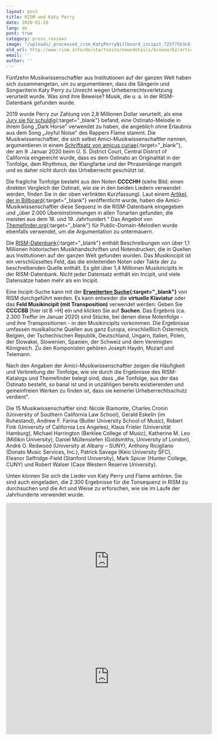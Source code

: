 ```yaml
---
layout: post
title: RISM und Katy Perry
date: 2020-01-20
lang: de
post: true
category: press_reviews
image: "/uploads/_processed_/csm_KatyPerryBillboard_incipit_725f75b3c6.png"
old_url: http://www.rism.info/de/startseite/newsdetails/browse/62/article/64/rism-and-katy-perry.html
email: ''
author: ''
---
```



Fünfzehn Musikwissenschaftler aus Institutionen auf der ganzen Welt haben sich zusammengetan, um zu argumentieren, dass die Sängerin und Songwriterin Katy Perry zu Unrecht wegen Urheberrechtsverletzung verurteilt wurde. Was sind ihre Beweise? Musik, die u. a. in der RISM-Datenbank gefunden wurde.

2019 wurde Perry zur Zahlung von 2,8 Millionen Dollar verurteilt, als eine [Jury sie für schuldig](https://www.nytimes.com/2019/07/29/arts/music/katy-perry-dark-horse-copyright.html){:target="_blank"} befand, eine Ostinato-Melodie in ihrem Song „Dark Horse" verwendet zu haben, die angeblich ohne Erlaubnis aus dem Song „Joyful Noise" des Rappers Flame stammt. Die Musikwissenschaftler, die sich selbst Amici-Musikwissenschaftler nennen, argumentieren in einem [Schriftsatz von amicus curiae](https://www.digitalmusicnews.com/wp-content/uploads/2020/01/Katy_Perry_Flame_514_Amici_Brief_Filed.pdf){:target="_blank"}, der am 9. Januar 2020 beim U. S. District Court, Central District of California eingereicht wurde, dass es dem Ostinato an Originalität in der Tonfolge, dem Rhythmus, der Klangfarbe und der Phrasenlänge mangelt und es daher nicht durch das Urheberrecht geschützt ist.

Die fragliche Tonfolge besteht aus den Noten **CCCCHH** (siehe Bild; einen direkten Vergleich der Ostinati, wie sie in den beiden Liedern verwendet werden, finden Sie in der oben verlinkten Kurzfassung). Laut einem [Artikel, der in Billboard](https://www.billboard.com/articles/business/legal-and-management/8547957/musicologists-katy-perry-dark-horse){:target="_blank"} veröffentlicht wurde, haben die Amici-Musikwissenschaftler diese Sequenz in die RISM-Datenbank eingegeben und „über 2.000 Übereinstimmungen in allen Tonarten gefunden, die meisten aus dem 18. und 19. Jahrhundert.“ Das Angebot von [Themefinder.org](http://www.themefinder.org/){:target="_blank"} für Public-Domain-Melodien wurde ebenfalls verwendet, um die Argumentation zu untermauern.

Die [RISM-Datenbank](https://opac.rism.info/index.php?id=4){:target="_blank"} enthält Beschreibungen von über 1,1 Millionen historischen Musikhandschriften und Notendrucken, die in Quellen aus Institutionen auf der ganzen Welt gefunden wurden. Das Musikincipit ist ein verschlüsseltes Feld, das die einleitenden Noten oder Takte der zu beschreibenden Quelle enthält. Es gibt über 1,4 Millionen Musikincipits in der RISM-Datenbank. Nicht jeder Datensatz enthält ein Incipit, und viele Datensätze haben mehr als ein Incipit.

Eine Incipit-Suche kann mit der **[Erweiterten Suche](https://opac.rism.info/advanced-search){:target="_blank"}** von RISM durchgeführt werden. Es kann entweder die **virtuelle Klaviatur** oder das **Feld Musikincipit (mit Transposition)** verwendet werden: Geben Sie **CCCCBB** [hier ist B =H] ein und klicken Sie auf **Suchen**. Das Ergebnis (ca. 2.300 Treffer im Januar 2020) sind Stücke, bei denen diese Notenfolge - und ihre Transpositionen - in den Musikincipits vorkommen. Die Ergebnisse umfassen musikalische Quellen aus ganz Europa, einschließlich Österreich, Belgien, der Tschechischen Republik, Deutschland, Ungarn, Italien, Polen, der Slowakei, Slowenien, Spanien, der Schweiz und dem Vereinigten Königreich. Zu den Komponisten gehören Joseph Haydn, Mozart und Telemann.

Nach den Angaben der Amici-Musikwissenschaftler zeigen die Häufigkeit und Verbreitung der Tonfolge, wie sie durch die Ergebnisse des RISM-Katalogs und Themefinder belegt sind, dass „die Tonfolge, aus der das Ostinato besteht, so banal ist und in unzähligen bereits existierenden und gemeinfreien Werken zu finden ist, dass sie keinerlei Urheberrechtsschutz verdient".

Die 15 Musikwissenschaftler sind: Nicole Biamonte, Charles Cronin (University of Southern California Law School), Gerald Eskelin (im Ruhestand), Andrew F. Farina (Butler University School of Music), Robert Fink (University of California Los Angeles), Klaus Frieler (Universität Hamburg), Michael Harrington (Berklee College of Music), Katherine M. Leo (Millikin University), Daniel Müllensiefen (Goldsmiths, University of London), André O. Redwood (University at Albany – SUNY), Anthony Ricigliano (Donato Music Services, Inc.), Patrick Savage (Keio University SFC), Eleanor Selfridge-Field (Stanford University), Mark Spicer (Hunter College, CUNY) und Robert Walser (Case Western Reserve University).

Unten können Sie sich die Lieder von Katy Perry und Flame anhören. Sie sind auch eingeladen, die 2.300 Ergebnisse für die Tonsequenz in RISM zu durchsuchen und die Art und Weise zu erforschen, wie sie im Laufe der Jahrhunderte verwendet wurde.

<iframe width="560" height="315" src="https://www.youtube.com/embed/0KSOMA3QBU0" frameborder="0" allow="accelerometer; autoplay; encrypted-media; gyroscope; picture-in-picture" allowfullscreen></iframe>



<iframe width="560" height="315" src="https://www.youtube.com/embed/QCcW-guAs_s" frameborder="0" allow="accelerometer; autoplay; encrypted-media; gyroscope; picture-in-picture" allowfullscreen></iframe>



<script type="text/javascript">var switchTo5x=true;</script><script type="text/javascript" src="http://w.sharethis.com/button/buttons.js"></script><script type="text/javascript">stLight.options({publisher: "9b601438-1ce1-49d8-bfd7-9cff5df54c17", doNotHash: false, doNotCopy: false, hashAddressBar: false});</script>
